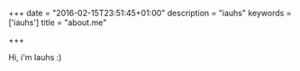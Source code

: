 +++
date = "2016-02-15T23:51:45+01:00"
description = "iauhs"
keywords = ['iauhs']
title = "about.me"

+++

Hi, i'm Iauhs :)
